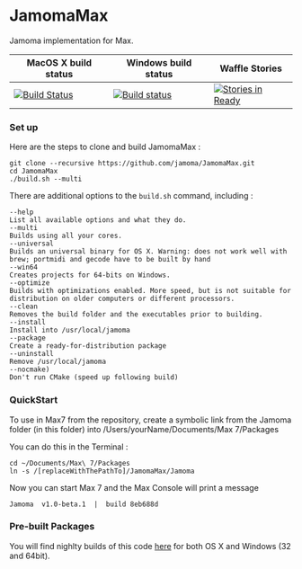 JamomaMax
=========
Jamoma implementation for Max.

| MacOS X build status | Windows build status | Waffle Stories |
| ------------- | ----------- | ----------- |
| [![Build Status](https://travis-ci.org/jamoma/JamomaMax.svg?branch=master)](https://travis-ci.org/jamoma/JamomaMax)      | [![Build status](https://ci.appveyor.com/api/projects/status/yqv0mv6yrcd41jej?svg=true)](https://ci.appveyor.com/project/avilleret/jamomamax) | [![Stories in Ready](https://badge.waffle.io/jamoma/jamomamax.png?label=ready&title=Ready)](https://waffle.io/jamoma/jamomamax) |

### Set up 

Here are the steps to clone and build JamomaMax :
    
    git clone --recursive https://github.com/jamoma/JamomaMax.git
    cd JamomaMax
    ./build.sh --multi

There are additional options to the `build.sh` command, including : 

    --help
    List all available options and what they do.
    --multi
    Builds using all your cores.
    --universal
    Builds an universal binary for OS X. Warning: does not work well with brew; portmidi and gecode have to be built by hand
    --win64
    Creates projects for 64-bits on Windows.
    --optimize
    Builds with optimizations enabled. More speed, but is not suitable for distribution on older computers or different processors.
    --clean
    Removes the build folder and the executables prior to building.
    --install
    Install into /usr/local/jamoma
    --package
    Create a ready-for-distribution package 
    --uninstall
    Remove /usr/local/jamoma
    --nocmake)
    Don't run CMake (speed up following build)
  
### QuickStart

To use in Max7 from the repository, create a symbolic link from the Jamoma folder (in this folder) into /Users/yourName/Documents/Max 7/Packages    

You can do this in the Terminal : 

    cd ~/Documents/Max\ 7/Packages    
    ln -s /[replaceWithThePathTo]/JamomaMax/Jamoma    

Now you can start Max 7 and the Max Console will print a message 

    Jamoma  v1.0-beta.1  |  build 8eb688d

### Pre-built Packages

You will find nighlty builds of this code [here](http://www.jamoma.org/download/JamomaMax/nightly-builds/) for both OS X and Windows (32 and 64bit).

